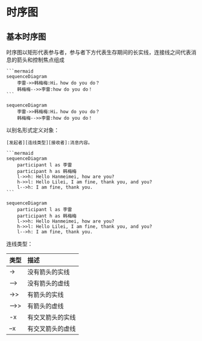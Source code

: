 # 时序图



## 基本时序图

时序图以矩形代表参与者，参与者下方代表生存期间的长实线，连接线之间代表消息的箭头和控制焦点组成

````
```mermaid
sequenceDiagram
	李雷->>韩梅梅:Hi，how do you do？
	韩梅梅-->>李雷:how do you do！
```
````

```mermaid
sequenceDiagram
	李雷->>韩梅梅:Hi，how do you do？
	韩梅梅-->>李雷:how do you do！
```

以别名形式定义对象：

```
[发起者][连线类型][接收者]:消息内容。
```

````
```mermaid
sequenceDiagram
    participant l as 李雷
    participant h as 韩梅梅
    l->>h: Hello Hanmeimei, how are you?
    h->>l: Hello Lilei, I am fine, thank you, and you?
    l-->h: I am fine, thank you.
```

````

```mermaid
sequenceDiagram
    participant l as 李雷
    participant h as 韩梅梅
    l->>h: Hello Hanmeimei, how are you?
    h->>l: Hello Lilei, I am fine, thank you, and you?
    l-->h: I am fine, thank you.
```

连线类型：

| 类型 | 描述             |
| :--- | :--------------- |
| ->   | 没有箭头的实线   |
| –>   | 没有箭头的虚线   |
| ->>  | 有箭头的实线     |
| –>>  | 有箭头的虚线     |
| -x   | 有交叉箭头的实线 |
| –x   | 有交叉箭头的虚线 |